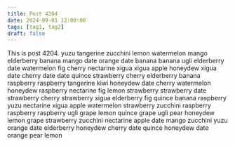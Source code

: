 ```yaml
---
title: Post 4204
date: 2024-09-01 12:00:00
tags: [tag1, tag2]
draft: false
---
```

This is post 4204.
yuzu
tangerine
zucchini
lemon
watermelon
mango
elderberry
banana
mango
date
orange
date
banana
banana
ugli
elderberry
date
watermelon
fig
cherry
nectarine
xigua
xigua
apple
honeydew
xigua
date
cherry
date
date
quince
strawberry
cherry
elderberry
banana
raspberry
raspberry
tangerine
kiwi
honeydew
date
cherry
watermelon
honeydew
raspberry
nectarine
fig
lemon
strawberry
strawberry
date
strawberry
cherry
strawberry
xigua
elderberry
fig
quince
banana
raspberry
yuzu
nectarine
xigua
apple
watermelon
strawberry
zucchini
raspberry
raspberry
raspberry
ugli
grape
lemon
quince
grape
ugli
pear
honeydew
lemon
grape
strawberry
zucchini
nectarine
apple
date
mango
zucchini
yuzu
orange
date
elderberry
honeydew
cherry
date
quince
honeydew
date
orange
pear
lemon

